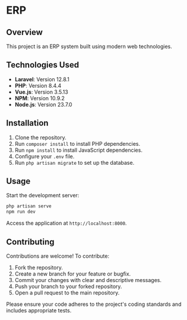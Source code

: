 # ERP

## Overview
This project is an ERP system built using modern web technologies.

## Technologies Used
- **Laravel**: Version 12.8.1
- **PHP**: Version 8.4.4
- **Vue.js**: Version 3.5.13
- **NPM**: Version 10.9.2
- **Node.js**: Version 23.7.0

## Installation
1. Clone the repository.
2. Run `composer install` to install PHP dependencies.
3. Run `npm install` to install JavaScript dependencies.
4. Configure your `.env` file.
5. Run `php artisan migrate` to set up the database.

## Usage
Start the development server:
```bash
php artisan serve
npm run dev
```

Access the application at `http://localhost:8000`.

## Contributing
Contributions are welcome! To contribute:
1. Fork the repository.
2. Create a new branch for your feature or bugfix.
3. Commit your changes with clear and descriptive messages.
4. Push your branch to your forked repository.
5. Open a pull request to the main repository.

Please ensure your code adheres to the project's coding standards and includes appropriate tests.